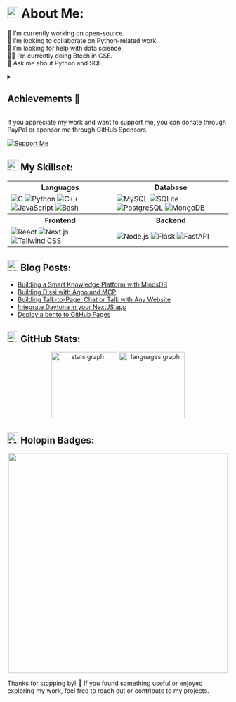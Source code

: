 <!--- ------------------------------------------------------------------------------------------------------------------------------------------------------ -->
<!--- -- Custom Designed Banner ---------------------------------------------------------------------------------------------------------------------------- -->
<!--- ------------------------------------------------------------------------------------------------------------------------------------------------------ -->
<!--
<div align="center">
  <img src="https://github.com/user-attachments/assets/bbaee8ef-6913-4ad1-844d-f26686bbdbaf" alt="github header" />
</div>
-->
<!--- ------------------------------------------------------------------------------------------------------------------------------------------------------ -->
<!--- -- About me ------------------------------------------------------------------------------------------------------------------------------------------ -->
<!--- ------------------------------------------------------------------------------------------------------------------------------------------------------ -->

# <img src="https://raw.githubusercontent.com/Tarikul-Islam-Anik/Telegram-Animated-Emojis/main/Symbols/Dizzy.webp" alt="Dizzy" width="25" height="25" /> About Me:
🔭 I’m currently working on open-source.<br/>
🫲 I’m looking to collaborate on Python-related work.<br/>
🤝 I’m looking for help with data science.<br/>
👨‍💻 I’m currently doing Btech in CSE.<br/>
💬 Ask me about Python and SQL.

<!--- ------------------------------------------------------------------------------------------------------------------------------------------------------ -->
<!--- -- Achievements -------------------------------------------------------------------------------------------------------------------------------------- -->
<!--- ------------------------------------------------------------------------------------------------------------------------------------------------------ -->

<details>
  <summary>
    <h2>Achievements 🚀</h2>
  </summary>
  <br>

  - 🥇 Winner of the **Octohub 2023 Hackathon** – [LinkedIn post](https://www.linkedin.com/posts/kom-senapati_octohub2023-opensourcemagic-activity-7144652915033423872-buF6?utm_source=share&utm_medium=member_desktop)
  - 🎉 Triumphed in the **Scaler Node.js Project Challenge** – [Watch stream](https://youtu.be/q189YNqFn0g?t=114)
  - 🏅 First place in the **Code Dex Summer Hackathon 2024** – [Read blog](https://www.codedex.io/blog/summer-hackathon-2024-winners)
  - 🌟 Top Contributor at the **VSOC Event** – [Achievement post](https://www.linkedin.com/posts/kom-senapati_achievementunlocked-vsoc-grateful-activity-7230537634563956736-y9BC?utm_source=share&utm_medium=member_desktop)
  - 🏆 Winner of the **Arcjet Challenge** – [Twitter post](https://x.com/kom_senapati/status/1818158159888089301)
</details>

<!--- ------------------------------------------------------------------------------------------------------------------------------------------------------ -->
<!--- -- Support Me Here ----------------------------------------------------------------------------------------------------------------------------------- -->
<!--- ------------------------------------------------------------------------------------------------------------------------------------------------------ -->

If you appreciate my work and want to support me, you can donate through PayPal or sponsor me through GitHub Sponsors.

[![Support Me](https://img.shields.io/badge/Support%20Me-FFCC00?style=for-the-badge&logo=paypal&logoColor=white)](https://paypal.me/komsenapati?country.x=IN&locale.x=en_GB)

<!--- ------------------------------------------------------------------------------------------------------------------------------------------------------ -->
<!--- -- Skills Section ------------------------------------------------------------------------------------------------------------------------------------ -->
<!--- ------------------------------------------------------------------------------------------------------------------------------------------------------ -->

## <img src="https://raw.githubusercontent.com/Tarikul-Islam-Anik/Telegram-Animated-Emojis/main/Objects/Laptop.webp" alt="Laptop" width="25" height="25" /> My Skillset:
<div align="center">
  <table>
    <tr>
      <th>Languages</th>
      <th>Database</th>
    </tr>
    <tr>
      <td>
        <img src="https://skillicons.dev/icons?i=c" alt="C" />
        <img src="https://skillicons.dev/icons?i=python" alt="Python" />
        <img src="https://skillicons.dev/icons?i=cpp" alt="C++" />
        <img src="https://skillicons.dev/icons?i=javascript" alt="JavaScript" />
        <img src="https://skillicons.dev/icons?i=bash" alt="Bash" />
      </td>
      <td>
        <img src="https://skillicons.dev/icons?i=mysql" alt="MySQL" />
        <img src="https://skillicons.dev/icons?i=sqlite" alt="SQLite" />
        <img src="https://skillicons.dev/icons?i=postgres" alt="PostgreSQL" />
        <img src="https://skillicons.dev/icons?i=mongodb" alt="MongoDB" />
      </td>
    </tr>
    <tr>
      <th>Frontend</th>
      <th>Backend</th>
    </tr>
    <tr>
      <td>
        <img src="https://skillicons.dev/icons?i=react" alt="React" />
        <img src="https://skillicons.dev/icons?i=nextjs" alt="Next.js" />
        <img src="https://skillicons.dev/icons?i=tailwind" alt="Tailwind CSS" />
      </td>
      <td>
        <img src="https://skillicons.dev/icons?i=nodejs" alt="Node.js" />
        <img src="https://skillicons.dev/icons?i=flask" alt="Flask" />
        <img src="https://skillicons.dev/icons?i=fastapi" alt="FastAPI" />
      </td>
    </tr>
  </table>
</div>

<!--- ------------------------------------------------------------------------------------------------------------------------------------------------------ -->
<!--- -- Blogs --------------------------------------------------------------------------------------------------------------------------------------------- -->
<!--- ------------------------------------------------------------------------------------------------------------------------------------------------------ -->


<h2>
<img src="https://raw.githubusercontent.com/Tarikul-Islam-Anik/Telegram-Animated-Emojis/main/Objects/Memo.webp" alt="Memo" width="25" height="25" />  
Blog Posts:
</h2>

<!-- BLOG-POST-LIST:START -->
- [Building a Smart Knowledge Platform with MindsDB](https://dev.to/k0msenapati/building-a-smart-knowledge-platform-with-mindsdb-5anb)
- [Building Dissi with Agno and MCP](https://dev.to/k0msenapati/building-dissi-with-agno-and-mcp-4044)
- [Building Talk-to-Page: Chat or Talk with Any Website](https://dev.to/k0msenapati/building-talk-to-page-chat-or-talk-with-any-website-g0h)
- [Integrate Daytona in your NextJS app](https://dev.to/komsenapati/integrate-dayotana-in-your-nextjs-app-36ei)
- [Deploy a bento to GitHub Pages](https://dev.to/k0msenapati/deploy-a-bento-to-github-pages-2b2d)
<!-- BLOG-POST-LIST:END -->

<!--- ------------------------------------------------------------------------------------------------------------------------------------------------------ -->
<!--- -- Metrics ------------------------------------------------------------------------------------------------------------------------------------------- -->
<!--- ------------------------------------------------------------------------------------------------------------------------------------------------------ -->

<h2>
  <img src="https://raw.githubusercontent.com/Tarikul-Islam-Anik/Telegram-Animated-Emojis/main/Objects/Bar%20Chart.webp" alt="Bar Chart" width="25" height="25" />  
  GitHub Stats:
</h2>

<div align="center">
  <img src="https://github-readme-stats.vercel.app/api?username=kom-senapati&hide_title=false&hide_rank=false&show_icons=false&include_all_commits=true&count_private=true&disable_animations=false&theme=dark&locale=en&hide_border=true&order=1" height="150" alt="stats graph" />
  <img src="https://github-readme-stats.vercel.app/api/top-langs?username=kom-senapati&locale=en&hide_title=false&layout=compact&card_width=320&langs_count=5&theme=dark&hide_border=true&order=2" height="150" alt="languages graph" />
</div>

<!--- ------------------------------------------------------------------------------------------------------------------------------------------------------ -->
<!--- -- Holopin Badges ----------------------------------------------------------------------------------------------------------------------------------- -->
<!--- ------------------------------------------------------------------------------------------------------------------------------------------------------ -->


<h2>
  <img src="https://raw.githubusercontent.com/Tarikul-Islam-Anik/Telegram-Animated-Emojis/main/People/Man%20Dancing.webp" alt="Man Dancing" width="25" height="25" /> 
  Holopin Badges:
</h2>
  
<div align="center">
  <img src="https://holopin.me/kom" width="500"/>
</div>

<!--- ------------------------------------------------------------------------------------------------------------------------------------------------------ -->
<!--- -- Octocat ------------------------------------------------------------------------------------------------------------------------------------------- -->
<!--- ------------------------------------------------------------------------------------------------------------------------------------------------------ -->

<!--
<details>
    <summary>
      <h2>
            <img src="https://raw.githubusercontent.com/Tarikul-Islam-Anik/Telegram-Animated-Emojis/main/Animals%20and%20Nature/Cat.webp" alt="Cat" width="25" height="25" />
            Octocat:
      </h2>
    </summary>
    <div align="center">
      <img alt="octocat" src="https://github.com/user-attachments/assets/a57b04f8-ed06-47f1-8612-b659c153302e" width="300" />
      <p>Get your Octocat at: <a href="https://myoctocat.com/">myoctocat.com</a></p>
    </div>
</details>
-->

<!--- ------------------------------------------------------------------------------------------------------------------------------------------------------ -->
<!--- -- Thanks & Dev Quote -------------------------------------------------------------------------------------------------------------------------------- -->
<!--- ------------------------------------------------------------------------------------------------------------------------------------------------------ -->

Thanks for stopping by! 🙌 If you found something useful or enjoyed exploring my work, feel free to reach out or contribute to my projects.
